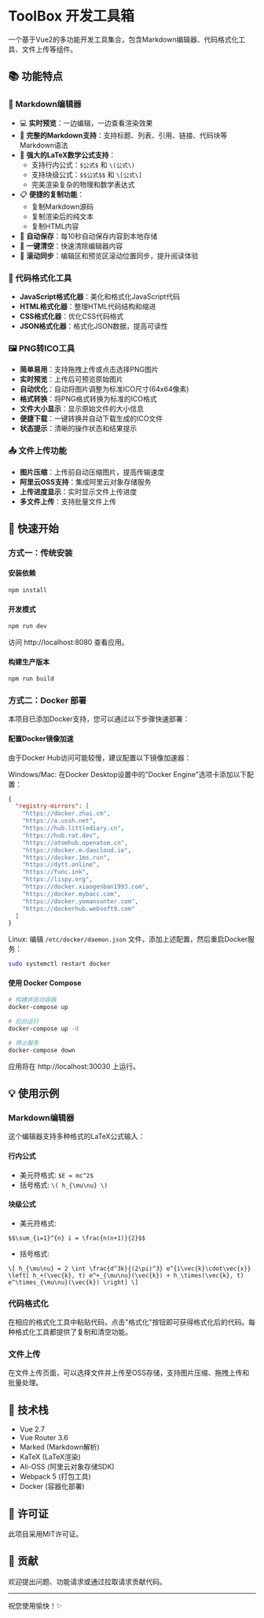 # ToolBox 开发工具箱

一个基于Vue2的多功能开发工具集合，包含Markdown编辑器、代码格式化工具、文件上传等组件。

## 📚 功能特点

### 📝 Markdown编辑器
- 💻 **实时预览**：一边编辑，一边查看渲染效果
- 📝 **完整的Markdown支持**：支持标题、列表、引用、链接、代码块等Markdown语法
- 🧮 **强大的LaTeX数学公式支持**：
  - 支持行内公式：`$公式$` 和 `\(公式\)`
  - 支持块级公式：`$$公式$$` 和 `\[公式\]`
  - 完美渲染复杂的物理和数学表达式
- 📋 **便捷的复制功能**：
  - 复制Markdown源码
  - 复制渲染后的纯文本
  - 复制HTML内容
- 💾 **自动保存**：每10秒自动保存内容到本地存储
- 🧹 **一键清空**：快速清除编辑器内容
- 🔄 **滚动同步**：编辑区和预览区滚动位置同步，提升阅读体验

### 🧰 代码格式化工具
- **JavaScript格式化器**：美化和格式化JavaScript代码
- **HTML格式化器**：整理HTML代码结构和缩进
- **CSS格式化器**：优化CSS代码格式
- **JSON格式化器**：格式化JSON数据，提高可读性

### 🖼️ PNG转ICO工具
- **简单易用**：支持拖拽上传或点击选择PNG图片
- **实时预览**：上传后可预览原始图片
- **自动优化**：自动将图片调整为标准ICO尺寸(64x64像素)
- **格式转换**：将PNG格式转换为标准的ICO格式
- **文件大小显示**：显示原始文件的大小信息
- **便捷下载**：一键转换并自动下载生成的ICO文件
- **状态提示**：清晰的操作状态和结果提示

### 📤 文件上传功能
- **图片压缩**：上传前自动压缩图片，提高传输速度
- **阿里云OSS支持**：集成阿里云对象存储服务
- **上传进度显示**：实时显示文件上传进度
- **多文件上传**：支持批量文件上传

## 🚀 快速开始

### 方式一：传统安装

#### 安装依赖

```bash
npm install
```

#### 开发模式

```bash
npm run dev
```

访问 http://localhost:8080 查看应用。

#### 构建生产版本

```bash
npm run build
```

### 方式二：Docker 部署

本项目已添加Docker支持，您可以通过以下步骤快速部署：

#### 配置Docker镜像加速

由于Docker Hub访问可能较慢，建议配置以下镜像加速器：

Windows/Mac: 在Docker Desktop设置中的"Docker Engine"选项卡添加以下配置：

```json
{
  "registry-mirrors": [
    "https://docker.zhai.cm",
    "https://a.ussh.net",
    "https://hub.littlediary.cn",
    "https://hub.rat.dev",
    "https://atomhub.openatom.cn",
    "https://docker.m.daocloud.io",
    "https://docker.1ms.run",
    "https://dytt.online",
    "https://func.ink",
    "https://lispy.org",
    "https://docker.xiaogenban1993.com",
    "https://docker.mybacc.com",
    "https://docker.yomansunter.com",
    "https://dockerhub.websoft9.com"
  ]
}
```

Linux: 编辑 `/etc/docker/daemon.json` 文件，添加上述配置，然后重启Docker服务：
```bash
sudo systemctl restart docker
```

#### 使用 Docker Compose

```bash
# 构建并启动容器
docker-compose up

# 后台运行
docker-compose up -d

# 停止服务
docker-compose down
```

应用将在 http://localhost:30030 上运行。

## 💡 使用示例

### Markdown编辑器

这个编辑器支持多种格式的LaTeX公式输入：

#### 行内公式

- 美元符格式: `$E = mc^2$`
- 括号格式: `\( h_{\mu\nu} \)`

#### 块级公式

- 美元符格式:
```
$$\sum_{i=1}^{n} i = \frac{n(n+1)}{2}$$
```

- 括号格式:
```
\[ h_{\mu\nu} = 2 \int \frac{d^3k}{(2\pi)^3} e^{i\vec{k}\cdot\vec{x}} \left[ h_+(\vec{k}, t) e^+_{\mu\nu}(\vec{k}) + h_\times(\vec{k}, t) e^\times_{\mu\nu}(\vec{k}) \right] \]
```

### 代码格式化

在相应的格式化工具中粘贴代码，点击"格式化"按钮即可获得格式化后的代码。每种格式化工具都提供了复制和清空功能。

### 文件上传

在文件上传页面，可以选择文件并上传至OSS存储，支持图片压缩、拖拽上传和批量处理。

## 🔧 技术栈

- Vue 2.7
- Vue Router 3.6
- Marked (Markdown解析)
- KaTeX (LaTeX渲染)
- Ali-OSS (阿里云对象存储SDK)
- Webpack 5 (打包工具)
- Docker (容器化部署)

## 📄 许可证

此项目采用MIT许可证。

## 🤝 贡献

欢迎提出问题、功能请求或通过拉取请求贡献代码。

---

祝您使用愉快！✨ 